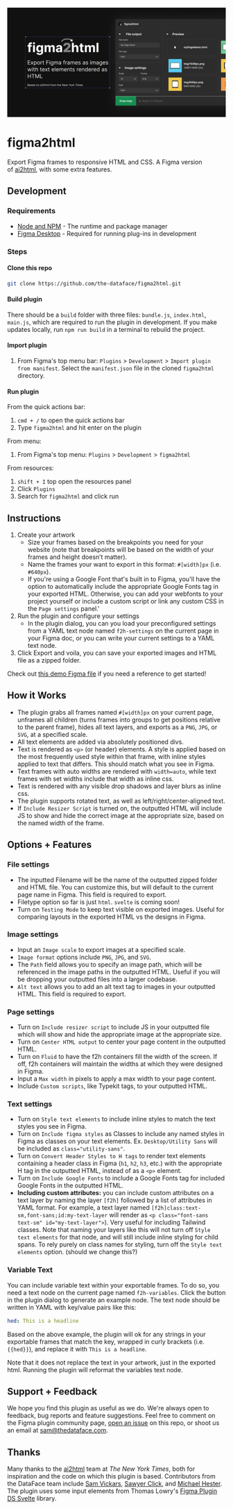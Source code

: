 ![Cover Art](/src/img/coverArt.png)

# figma2html

Export Figma frames to responsive HTML and CSS. A Figma version of [ai2html](http://ai2html.org), with some extra features.

## Development

### Requirements

- [Node and NPM](https://docs.npmjs.com/downloading-and-installing-node-js-and-npm) - The runtime and package manager
- [Figma Desktop](https://www.figma.com/downloads/) - Required for running plug-ins in development

### Steps

#### Clone this repo

```bash
git clone https://github.com/the-dataface/figma2html.git
```

#### Build plugin

There should be a `build` folder with three files: `bundle.js`, `index.html`, `main.js`, which are required to run the plugin in development. If you make updates locally, run `npm run build` in a terminal to rebuild the project.

#### Import plugin

1. From Figma's top menu bar: `Plugins` > `Development` > `Import plugin from manifest`. Select the `manifest.json` file in the cloned `figma2html` directory.

#### Run plugin

From the quick actions bar:

1. `cmd + /` to open the quick actions bar
2. Type `figma2html` and hit enter on the plugin

From menu:

1. From Figma's top menu: `Plugins` > `Development` > `figma2html`

From resources:

1. `shift + I` top open the resources panel
2. Click `Plugins`
3. Search for `figma2html` and click run

## Instructions

1. Create your artwork
   - Size your frames based on the breakpoints you need for your website (note that breakpoints will be based on the width of your frames and height doesn’t matter).
   - Name the frames your want to export in this format: `#[width]px` (i.e. `#640px`).
   - If you're using a Google Font that's built in to Figma, you'll have the option to automatically include the appropriate Google Fonts tag in your exported HTML. Otherwise, you can add your webfonts to your project yourself or include a custom script or link any custom CSS in the `Page settings` panel.'
2. Run the plugin and configure your settings
   - In the plugin dialog, you can you load your preconfigured settings from a YAML text node named `f2h-settings` on the current page in your Figma doc, or you can write your current settings to a YAML text node.
3. Click Export and voila, you can save your exported images and HTML file as a zipped folder.

Check out [this demo Figma file](https://www.figma.com/file/THVkWmLhe7TJD16hj0IDIR/figma2html-Demo?node-id=0%3A1) if you need a reference to get started!

## How it Works

- The plugin grabs all frames named `#[width]px` on your current page, unframes all children (turns frames into groups to get positions relative to the parent frame), hides all text layers, and exports as a `PNG`, `JPG`, or `SVG`, at a specified scale.
- All text elements are added via absolutely positioned divs.
- Text is rendered as `<p>` (or header) elements. A style is applied based on the most frequently used style within that frame, with inline styles applied to text that differs. This should match what you see in Figma.
- Text frames with auto widths are rendered with `width=auto`, while text frames with set widths include that width as inline css.
- Text is rendered with any visible drop shadows and layer blurs as inline css.
- The plugin supports rotated text, as well as left/right/center-aligned text.
- If `Include Resizer Script` is turned on, the outputted HTML will include JS to show and hide the correct image at the appropriate size, based on the named width of the frame.

## Options + Features

### File settings

- The inputted Filename will be the name of the outputted zipped folder and HTML file. You can customize this, but will default to the current page name in Figma. This field is required to export.
- Filetype option so far is just `html`. `svelte` is coming soon!
- Turn on `Testing Mode` to keep text visible on exported images. Useful for comparing layouts in the exported HTML vs the designs in Figma.

### Image settings

- Input an `Image scale` to export images at a specified scale.
- `Image format` options include `PNG`, `JPG`, and `SVG`.
- The `Path` field allows you to specify an image path, which will be referenced in the image paths in the outputted HTML. Useful if you will be dropping your outputted files into a larger codebase.
- `Alt text` allows you to add an alt text tag to images in your outputted HTML. This field is required to export.

### Page settings

- Turn on `Include resizer script` to include JS in your outputted file which will show and hide the appropriate image at the appropriate size.
- Turn on `Center HTML output` to center your page content in the outputted HTML.
- Turn on `Fluid` to have the f2h containers fill the width of the screen. If off, f2h containers will maintain the widths at which they were designed in Figma.
- Input a `Max width` in pixels to apply a max width to your page content.
- Include `Custom scripts`, like Typekit tags, to your outputted HTML.

### Text settings

- Turn on `Style text elements` to include inline styles to match the text styles you see in Figma.
- Turn on `Include figma styles` as Classes to include any named styles in Figma as classes on your text elements. Ex. `Desktop/Utility Sans` will be included as `class="utility-sans"`.
- Turn on `Convert Header Styles to H tags` to render text elements containing a header class in Figma (`h1`, `h2`, `h3`, etc.) with the appropriate H tag in the outputted HTML, instead of as a `<p>` element.
- Turn on `Include Google Fonts` to include a Google Fonts tag for included Google Fonts in the outputted HTML.
- **Including custom attributes:** you can include custom attributes on a text layer by naming the layer `[f2h]` followed by a list of attributes in YAML format. For example, a text layer named `[f2h]class:text-sm,font-sans;id:my-text-layer` will render as `<p class="font-sans text-sm" id="my-text-layer">`). Very useful for including Tailwind classes. Note that naming your layers like this will not turn off `Style text elements` for that node, and will still include inline styling for child spans. To rely purely on class names for styling, turn off the `Style text elements` option. (should we change this?)

### Variable Text

You can include variable text within your exportable frames. To do so, you need a text node on the current page named `f2h-variables`. Click the button in the plugin dialog to generate an example node. The text node should be written in YAML with key/value pairs like this:

```yaml
hed: This is a headline
```

Based on the above example, the plugin will ok for any strings in your exportable frames that match the key, wrapped in curly brackets (i.e. `{{hed}}`), and replace it with `This is a headline`.

Note that it does not replace the text in your artwork, just in the exported html. Running the plugin will reformat the variables text node.

## Support + Feedback

We hope you find this plugin as useful as we do. We're always open to feedback, bug reports and feature suggestions. Feel free to comment on the Figma plugin community page, [open an issue](https://github.com/the-dataface/figma2html/issues) on this repo, or shoot us an email at [sam@thedataface.com](mailto:sam@thedataface.com?subject=FIGMA2HTML").

## Thanks

Many thanks to the [ai2html](http://ai2html.org) team at _The New York Times_, both for inspiration and the code on which this plugin is based. Contributors from the DataFace team include [Sam Vickars](https://twitter.com/samvickars), [Sawyer Click](https://twitter.com/sawyerdabear), and [Michael Hester](https://twitter.com/immichaelhester). The plugin uses some input elements from Thomas Lowry's [Figma Plugin DS Svelte](https://github.com/thomas-lowry/figma-plugin-ds-svelte) library.
